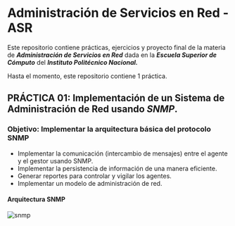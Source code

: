 # Administración de Servicios en Red - ASR
Este repositorio contiene prácticas, ejercicios y proyecto final de la materia de ***Administración de Servicios en Red*** dada en la ***Escuela Superior de Cómputo*** del ***Instituto Politécnico Nacional.***

Hasta el momento, este repositorio contiene 1 práctica.
## PRÁCTICA 01: Implementación de un Sistema de Administración de Red usando *SNMP*.
### Objetivo: Implementar la arquitectura básica del protocolo SNMP
- Implementar la comunicación (intercambio de mensajes) entre el agente y el gestor usando
SNMP.
- Implementar la persistencia de información de una manera eficiente.
- Generar reportes para controlar y vigilar los agentes.
- Implementar un modelo de administración de red.

#### Arquitectura SNMP
![snmp](https://user-images.githubusercontent.com/22998708/53384543-e0940d00-3940-11e9-832a-7fc16d052b61.PNG)
